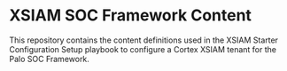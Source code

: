 # XSIAM SOC Framework Content

This repository contains the content definitions used in the XSIAM Starter Configuration Setup playbook to 
configure a Cortex XSIAM tenant for the Palo SOC Framework.
